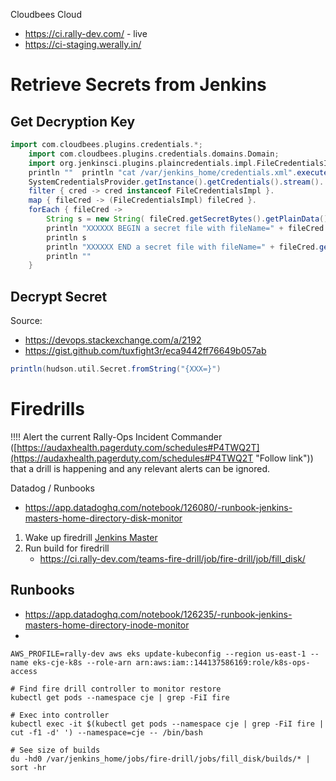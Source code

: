 Cloudbees Cloud
* https://ci.rally-dev.com/ - live
* https://ci-staging.werally.in/

# Retrieve Secrets from Jenkins

## Get Decryption Key
```groovy
import com.cloudbees.plugins.credentials.*;  
    import com.cloudbees.plugins.credentials.domains.Domain;  
    import org.jenkinsci.plugins.plaincredentials.impl.FileCredentialsImpl;    println "Jenkins credentials config file location=" + SystemCredentialsProvider.getConfigFile();  
    println ""	println "cat /var/jenkins_home/credentials.xml".execute().text    // only works with files, no un/pw  
    SystemCredentialsProvider.getInstance().getCredentials().stream().  
    filter { cred -> cred instanceof FileCredentialsImpl }.  
    map { fileCred -> (FileCredentialsImpl) fileCred }.  
    forEach { fileCred ->   
        String s = new String( fileCred.getSecretBytes().getPlainData() )  
        println "XXXXXX BEGIN a secret file with fileName=" + fileCred.getFileName() + " XXXXXXXXXXXX"  
        println s  
        println "XXXXXX END a secret file with fileName=" + fileCred.getFileName() + " XXXXXXXXXXXX"  
        println ""  
    }
```

## Decrypt Secret

Source:
* https://devops.stackexchange.com/a/2192
* https://gist.github.com/tuxfight3r/eca9442ff76649b057ab

```groovy
println(hudson.util.Secret.fromString("{XXX=}")
```

# Firedrills

!!!!
Alert the current Rally-Ops Incident Commander ([https://audaxhealth.pagerduty.com/schedules#P4TWQ2T](https://audaxhealth.pagerduty.com/schedules#P4TWQ2T "Follow link")) that a drill is happening and any relevant alerts can be ignored.

Datadog / Runbooks
* https://app.datadoghq.com/notebook/126080/-runbook-jenkins-masters-home-directory-disk-monitor

1. Wake up firedrill [Jenkins Master](https://ci.rally-dev.com/cjoc/job/Teams/job/fire-drill/)
2. Run build for firedrill
   * https://ci.rally-dev.com/teams-fire-drill/job/fire-drill/job/fill_disk/

## Runbooks
* https://app.datadoghq.com/notebook/126235/-runbook-jenkins-masters-home-directory-inode-monitor
* 
```
AWS_PROFILE=rally-dev aws eks update-kubeconfig --region us-east-1 --name eks-cje-k8s --role-arn arn:aws:iam::144137586169:role/k8s-ops-access

# Find fire drill controller to monitor restore
kubectl get pods --namespace cje | grep -FiI fire

# Exec into controller
kubectl exec -it $(kubectl get pods --namespace cje | grep -FiI fire | cut -f1 -d' ') --namespace=cje -- /bin/bash

# See size of builds
du -hd0 /var/jenkins_home/jobs/fire-drill/jobs/fill_disk/builds/* | sort -hr

```
<!--stackedit_data:
eyJoaXN0b3J5IjpbLTE3NDY5MjkwMTYsLTIwMzI5OTQzMTQsLT
E3NjM2NDI1MTEsMTMwNTIyMTgxMSwxMjg0NzA2ODYzLC03MzA1
MjE5MjYsMTAwODA0OTMwOCw0MTAyMzU3NDMsNDA1NjM4MzI2LD
IxNDI0NTE2MDksMTkzODM2MDc4MiwxODkxMjE0NjQ5LC0xNjYy
MDg4NzcyLC0xNDU4OTA2Mjg1XX0=
-->